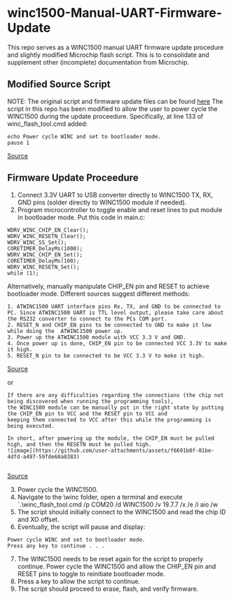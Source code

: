 # winc1500-Manual-UART-Firmware-Update
This repo serves as a WINC1500 manual UART firmware update procedure and slightly modified Microchip flash script.  This is to consolidate and supplement other (incomplete) documentation from Microchip.

## Modified Source Script
NOTE: The original script and firmware update files can be found [here](https://github.com/Microchip-MPLAB-Harmony/wireless_wifi/tree/master/utilities/wifi/winc)
The script in this repo has been modified to allow the user to power cycle the WINC1500 during the update proceedure.  Specifically, at line 133 of winc_flash_tool.cmd added:
```
echo Power cycle WINC and set to bootloader mode.
pause 1
```
[Source](https://forum.microchip.com/s/topic/a5C3l000000MeKbEAK/t385088)

## Firmware Update Proceedure
1. Connect 3.3V UART to USB converter directly to WINC1500 TX, RX, GND pins (solder directly to WINC1500 module if needed).
2. Program microcontroller to toggle enable and reset lines to put module in bootloader mode.  Put this code in main.c:
   
```
WDRV_WINC_CHIP_EN_Clear();
WDRV_WINC_RESETN_Clear();
WDRV_WINC_SS_Set();
CORETIMER_DelayMs(1000);
WDRV_WINC_CHIP_EN_Set();
CORETIMER_DelayMs(100);
WDRV_WINC_RESETN_Set();
while (1);
```

Alternatively, manually manipulate CHIP_EN pin and RESET to achieve bootloader mode.  Different sources suggest different methods:

```
1. ATWINC1500 UART interface pins Rx, TX, and GND to be connected to PC. Since ATWINC1500 UART is TTL level output, please take care about the RS232 converter to connect to the PCs COM port. 
2. RESET_N and CHIP_EN pins to be connected to GND to make it low while doing the  ATWINC1500 power up. 
3. Power up the ATWINC1500 module with VCC 3.3 V and GND. 
4. Once power up is done, CHIP_EN pin to be connected VCC 3.3V to make it high.
5. RESET_N pin to be connected to be VCC 3.3 V to make it high.
```
[Source](https://microchip.my.site.com/s/article/How-to-update-the-ATWINC1500-firmware-without-using-any-MCU-or-using-other-vendor-MCUs)

or
```
If there are any difficulties regarding the connections (the chip not being discovered when running the programming tools),
the WINC1500 module can be manually put in the right state by putting the CHIP_EN pin to VCC and the RESET pin to VCC and
keeping them connected to VCC after this while the programming is being executed.

In short, after powering up the module, the CHIP_EN must be pulled high, and then the RESETN must be pulled high.
![image](https://github.com/user-attachments/assets/f6691b0f-01be-4dfd-a497-59fde68a8383)


```
[Source](https://microchip.my.site.com/s/article/WINC1500-Firmware-Update-methods)

3.  Power cycle the WINC1500.
4.  Navigate to the \winc folder, open a terminal and execute
`.\winc_flash_tool.cmd /p COM20 /d WINC1500 /v 19.7.7 /x /e /i aio /w
5.  The script should initially connect to the WINC1500 and read the chip ID and XO offset.
6.  Eventually, the script will pause and display:
```
Power cycle WINC and set to bootloader mode.
Press any key to continue . . .
```
7.  The WINC1500 needs to be reset again for the script to properly continue.  Power cycle the WINC1500 and allow the CHIP_EN pin and RESET pins to toggle to reinitiate bootloader mode.
8.  Press a key to allow the script to continue.
9.  The script should proceed to erase, flash, and verify firmware.
